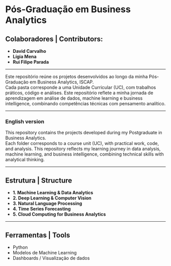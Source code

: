 # Pós-Graduação em Business Analytics

## Colaboradores | Contributors:
- **David Carvalho**
- **Lígia Mena**
- **Rui Filipe Parada**

---

Este repositório reúne os projetos desenvolvidos ao longo da minha Pós-Graduação em Business Analytics, ISCAP.  
Cada pasta corresponde a uma Unidade Curricular (UC), com trabalhos práticos, código e análises.
Este repositório reflete a minha jornada de aprendizagem em análise de dados, machine learning e business intelligence, combinando competências técnicas com pensamento analítico. 

---

### English version 

This repository contains the projects developed during my Postgraduate in Business Analytics.  
Each folder corresponds to a course unit (UC), with practical work, code, and analysis.
This repository reflects my learning journey in data analysis, machine learning, and business intelligence, combining technical skills with analytical thinking.

---

## Estrutura | Structure 

- **1. Machine Learning & Data Analytics**  
- **2. Deep Learning & Computer Vision**  
- **3. Natural Language Processing**  
- **4. Time Series Forecasting**  
- **5. Cloud Computing for Business Analytics**

---

## Ferramentas | Tools 

- Python
- Modelos de Machine Learning
- Dashboards / Visualização de dados 
